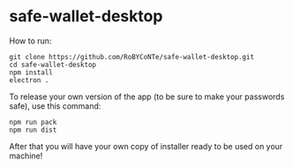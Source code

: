 # safe-wallet-desktop

How to run:
```
git clone https://github.com/RoBYCoNTe/safe-wallet-desktop.git
cd safe-wallet-desktop
npm install
electron . 
```

To release your own version of the app (to be sure to make your passwords safe), use this command:
```
npm run pack
npm run dist
```

After that you will have your own copy of installer ready to be used on your machine!
